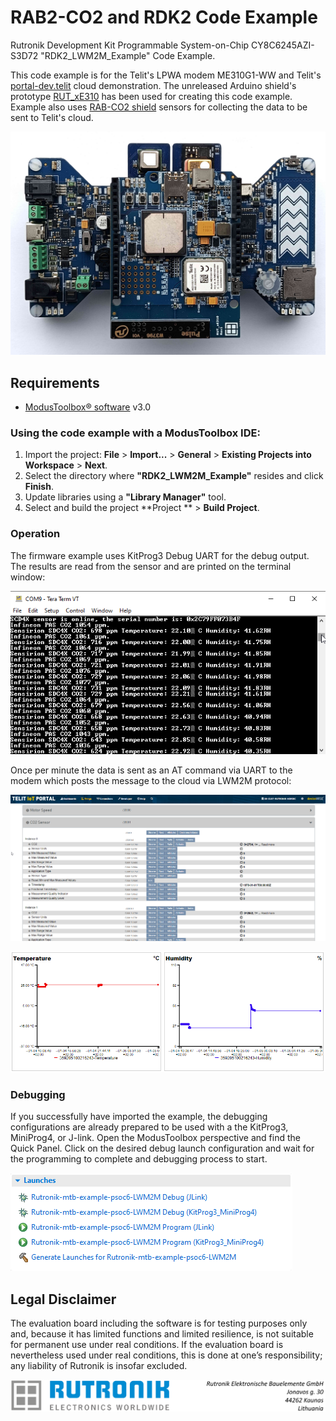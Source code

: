 # RAB2-CO2 and RDK2 Code Example

Rutronik Development Kit Programmable System-on-Chip CY8C6245AZI-S3D72 "RDK2_LWM2M_Example" Code Example.

This code example is for the Telit's LPWA modem ME310G1-WW and Telit's [portal-dev.telit](https://portal-dev.telit.com/app/login) cloud demonstration. The unreleased Arduino shield's prototype [RUT_xE310](https://github.com/RutronikKaunas/RUT_xE310_Shield) has been used for creating this code example. Example also uses [RAB-CO2 shield](https://github.com/RutronikSystemSolutions/RDK2_RAB2-CO2_Demo) sensors for collecting the data to be sent to Telit's cloud.

![](./images/hardware.jpg)

## Requirements

- [ModusToolbox® software](https://www.infineon.com/cms/en/design-support/tools/sdk/modustoolbox-software/) v3.0

### Using the code example with a ModusToolbox IDE:

1. Import the project: **File** > **Import...** > **General** > **Existing Projects into Workspace** > **Next**.
2. Select the directory where **"RDK2_LWM2M_Example"** resides and click  **Finish**.
3. Update libraries using  a **"Library Manager"** tool.
4. Select and build the project **Project ** > **Build Project**.

### Operation

The firmware example uses KitProg3 Debug UART for the debug output. The results are read from the sensor and are printed on the terminal window:

![](./images/terminal.png)

Once per minute the data is sent as an AT command via UART to the modem which posts the message to the cloud via LWM2M protocol:

![](./images/CO2.png)

![](./images/temp&humidity.png)

### Debugging

If you successfully have imported the example, the debugging configurations are already prepared to be used with a the KitProg3, MiniProg4, or J-link. Open the ModusToolbox perspective and find the Quick Panel. Click on the desired debug launch configuration and wait for the programming to  complete and debugging process to start.

<img src="images/debugging.png" style="zoom:100%;" />

## Legal Disclaimer

The evaluation board including the software is for testing purposes only and, because it has limited functions and limited resilience, is not suitable for permanent use under real conditions. If the evaluation board is nevertheless used under real conditions, this is done at one’s responsibility; any liability of Rutronik is insofar excluded. 

<img src="images/rutronik_origin_kaunas.png" style="zoom:50%;" />



